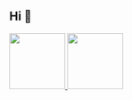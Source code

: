 ## Hi 👋
 <div>
  <a href="https://github.com/rafaballerini">
  <img height="100em" src="https://github-readme-stats.vercel.app/api?username=edvaaaan&show_icons=true&theme=dracula&include_all_commits=true&count_private=true"/>
  <img height="100em" src="https://github-readme-stats.vercel.app/api/top-langs/?username=edvaaaan&layout=compact&langs_count=7&theme=dracula"/>
</div>
